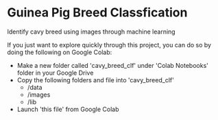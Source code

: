 # Guinea Pig Breed Classfication
Identify cavy breed using images through machine learning

If you just want to explore quickly through this project, you can do so by doing the following on Google Colab:
* Make a new folder called 'cavy_breed_clf' under 'Colab Notebooks' folder in your Google Drive
* Copy the following folders and file into 'cavy_breed_clf'
  * /data
  * /images
  * /lib
* Launch 'this file' from Google Colab

